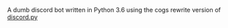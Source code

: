 A dumb discord bot written in Python 3.6 using the cogs rewrite version of [discord.py](https://github.com/Rapptz/discord.py)
